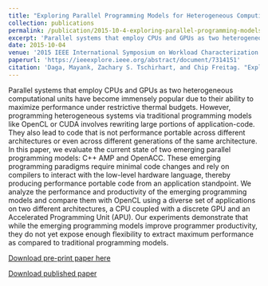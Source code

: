 ```yaml
---
title: "Exploring Parallel Programming Models for Heterogeneous Computing Systems"
collection: publications
permalink: /publication/2015-10-4-exploring-parallel-programming-models-for-heterogeneous-computing-systems
excerpt: 'Parallel systems that employ CPUs and GPUs as two heterogeneous computational units have become immensely popular due to their ability to maximize performance under restrictive thermal budgets. However, programming heterogeneous systems via traditional programming models like OpenCL or CUDA involves rewriting large portions of application-code. They also lead to code that is not performance portable across different architectures or even across different generations of the same architecture. In this paper, we evaluate the current state of two emerging parallel programming models: C++ AMP and OpenACC. These emerging programming paradigms require minimal code changes and rely on compilers to interact with the low-level hardware language, thereby producing performance portable code from an application standpoint. We analyze the performance and productivity of the emerging programming models and compare them with OpenCL using a diverse set of applications on two different architectures, a CPU coupled with a discrete GPU and an Accelerated Programming Unit (APU). Our experiments demonstrate that while the emerging programming models improve programmer productivity, they do not yet expose enough flexibility to extract maximum performance as compared to traditional programming models.'
date: 2015-10-04
venue: '2015 IEEE International Symposium on Workload Characterization'
paperurl: 'https://ieeexplore.ieee.org/abstract/document/7314151'
citation: 'Daga, Mayank, Zachary S. Tschirhart, and Chip Freitag. "Exploring parallel programming models for heterogeneous computing systems." 2015 IEEE International Symposium on Workload Characterization. IEEE, 2015.'
---
```

Parallel systems that employ CPUs and GPUs as two heterogeneous computational units have become immensely popular due to their ability to maximize performance under restrictive thermal budgets. However, programming heterogeneous systems via traditional programming models like OpenCL or CUDA involves rewriting large portions of application-code. They also lead to code that is not performance portable across different architectures or even across different generations of the same architecture. In this paper, we evaluate the current state of two emerging parallel programming models: C++ AMP and OpenACC. These emerging programming paradigms require minimal code changes and rely on compilers to interact with the low-level hardware language, thereby producing performance portable code from an application standpoint. We analyze the performance and productivity of the emerging programming models and compare them with OpenCL using a diverse set of applications on two different architectures, a CPU coupled with a discrete GPU and an Accelerated Programming Unit (APU). Our experiments demonstrate that while the emerging programming models improve programmer productivity, they do not yet expose enough flexibility to extract maximum performance as compared to traditional programming models.

[Download pre-print paper here](https://ztschir.github.io/files/ExploringParallelProgrammingModelsForHeterogeneousComputingSystems.pdf)

[Download published paper](https://ieeexplore.ieee.org/abstract/document/7314151)
